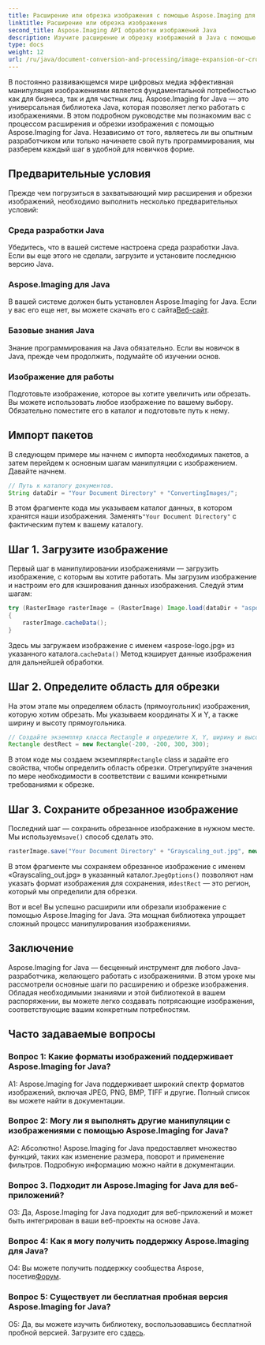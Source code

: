 ```yaml
---
title: Расширение или обрезка изображения с помощью Aspose.Imaging для Java
linktitle: Расширение или обрезка изображения
second_title: Aspose.Imaging API обработки изображений Java
description: Изучите расширение и обрезку изображений в Java с помощью Aspose.Imaging. Пошаговое руководство для разработчиков. Совершенствуйте свои навыки манипулирования изображениями.
type: docs
weight: 12
url: /ru/java/document-conversion-and-processing/image-expansion-or-cropping/
---
```

В постоянно развивающемся мире цифровых медиа эффективная манипуляция изображениями является фундаментальной потребностью как для бизнеса, так и для частных лиц. Aspose.Imaging for Java — это универсальная библиотека Java, которая позволяет легко работать с изображениями. В этом подробном руководстве мы познакомим вас с процессом расширения и обрезки изображения с помощью Aspose.Imaging for Java. Независимо от того, являетесь ли вы опытным разработчиком или только начинаете свой путь программирования, мы разберем каждый шаг в удобной для новичков форме.

## Предварительные условия

Прежде чем погрузиться в захватывающий мир расширения и обрезки изображений, необходимо выполнить несколько предварительных условий:

### Среда разработки Java

Убедитесь, что в вашей системе настроена среда разработки Java. Если вы еще этого не сделали, загрузите и установите последнюю версию Java.

### Aspose.Imaging для Java

 В вашей системе должен быть установлен Aspose.Imaging for Java. Если у вас его еще нет, вы можете скачать его с сайта[Веб-сайт](https://releases.aspose.com/imaging/java/).

### Базовые знания Java

Знание программирования на Java обязательно. Если вы новичок в Java, прежде чем продолжить, подумайте об изучении основ.

### Изображение для работы

Подготовьте изображение, которое вы хотите увеличить или обрезать. Вы можете использовать любое изображение по вашему выбору. Обязательно поместите его в каталог и подготовьте путь к нему.

## Импорт пакетов

В следующем примере мы начнем с импорта необходимых пакетов, а затем перейдем к основным шагам манипуляции с изображением. Давайте начнем.

```java
// Путь к каталогу документов.
String dataDir = "Your Document Directory" + "ConvertingImages/";
```

 В этом фрагменте кода мы указываем каталог данных, в котором хранятся наши изображения. Заменять`"Your Document Directory"` с фактическим путем к вашему каталогу.

## Шаг 1. Загрузите изображение

Первый шаг в манипулировании изображениями — загрузить изображение, с которым вы хотите работать. Мы загрузим изображение и настроим его для кэширования данных изображения. Следуй этим шагам:

```java
try (RasterImage rasterImage = (RasterImage) Image.load(dataDir + "aspose-logo.jpg"))
{
    rasterImage.cacheData();
}
```

 Здесь мы загружаем изображение с именем «aspose-logo.jpg» из указанного каталога.`cacheData()` Метод кэширует данные изображения для дальнейшей обработки.

## Шаг 2. Определите область для обрезки

На этом этапе мы определяем область (прямоугольник) изображения, которую хотим обрезать. Мы указываем координаты X и Y, а также ширину и высоту прямоугольника.

```java
// Создайте экземпляр класса Rectangle и определите X, Y, ширину и высоту прямоугольника.
Rectangle destRect = new Rectangle(-200, -200, 300, 300);
```

 В этом коде мы создаем экземпляр`Rectangle` class и задайте его свойства, чтобы определить область обрезки. Отрегулируйте значения по мере необходимости в соответствии с вашими конкретными требованиями к обрезке.

## Шаг 3. Сохраните обрезанное изображение

 Последний шаг — сохранить обрезанное изображение в нужном месте. Мы используем`save()` способ сделать это. 

```java
rasterImage.save("Your Document Directory" + "Grayscaling_out.jpg", new JpegOptions(), destRect);
```

В этом фрагменте мы сохраняем обрезанное изображение с именем «Grayscaling_out.jpg» в указанный каталог.`JpegOptions()` позволяют нам указать формат изображения для сохранения, и`destRect` — это регион, который мы определили для обрезки.

Вот и все! Вы успешно расширили или обрезали изображение с помощью Aspose.Imaging for Java. Эта мощная библиотека упрощает сложный процесс манипулирования изображениями.

## Заключение

Aspose.Imaging for Java — бесценный инструмент для любого Java-разработчика, желающего работать с изображениями. В этом уроке мы рассмотрели основные шаги по расширению и обрезке изображения. Обладая необходимыми знаниями и этой библиотекой в вашем распоряжении, вы можете легко создавать потрясающие изображения, соответствующие вашим конкретным потребностям.

## Часто задаваемые вопросы

### Вопрос 1: Какие форматы изображений поддерживает Aspose.Imaging for Java?
   
A1: Aspose.Imaging for Java поддерживает широкий спектр форматов изображений, включая JPEG, PNG, BMP, TIFF и другие. Полный список вы можете найти в документации.

### Вопрос 2: Могу ли я выполнять другие манипуляции с изображениями с помощью Aspose.Imaging for Java?

А2: Абсолютно! Aspose.Imaging for Java предоставляет множество функций, таких как изменение размера, поворот и применение фильтров. Подробную информацию можно найти в документации.

### Вопрос 3. Подходит ли Aspose.Imaging for Java для веб-приложений?

О3: Да, Aspose.Imaging for Java подходит для веб-приложений и может быть интегрирован в ваши веб-проекты на основе Java.

### Вопрос 4: Как я могу получить поддержку Aspose.Imaging для Java?

 О4: Вы можете получить поддержку сообщества Aspose, посетив[Форум](https://forum.aspose.com/).

### Вопрос 5: Существует ли бесплатная пробная версия Aspose.Imaging for Java?

 О5: Да, вы можете изучить библиотеку, воспользовавшись бесплатной пробной версией. Загрузите его с[здесь](https://releases.aspose.com/).